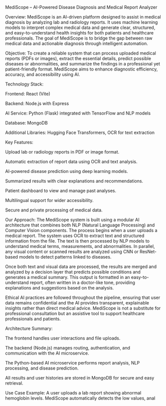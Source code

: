  MediScope – AI-Powered Disease Diagnosis and Medical Report Analyzer

Overview:
MediScope is an AI-driven platform designed to assist in medical diagnosis by analyzing lab and radiology reports. It uses machine learning models to interpret complex medical data and generate clear, structured, and easy-to-understand health insights for both patients and healthcare professionals. The goal of MediScope is to bridge the gap between raw medical data and actionable diagnosis through intelligent automation.

Objective:
To create a reliable system that can process uploaded medical reports (PDFs or images), extract the essential details, predict possible diseases or abnormalities, and summarize the findings in a professional yet patient-friendly format. MediScope aims to enhance diagnostic efficiency, accuracy, and accessibility using AI.

Technology Stack:

Frontend: React (Vite)

Backend: Node.js with Express

AI Service: Python (Flask) integrated with TensorFlow and NLP models

Database: MongoDB

Additional Libraries: Hugging Face Transformers, OCR for text extraction

Key Features:

Upload lab or radiology reports in PDF or image format.

Automatic extraction of report data using OCR and text analysis.

AI-powered disease prediction using deep learning models.

Summarized results with clear explanations and recommendations.

Patient dashboard to view and manage past analyses.

Multilingual support for wider accessibility.

Secure and private processing of medical data.

Our Approach:
The MediScope system is built using a modular AI architecture that combines both NLP (Natural Language Processing) and Computer Vision components. The process begins when a user uploads a medical report. The system uses OCR to extract text and structured information from the file. The text is then processed by NLP models to understand medical terms, measurements, and abnormalities. In parallel, any visual content or scanned results are analyzed using CNN or ResNet-based models to detect patterns linked to diseases.

Once both text and visual data are processed, the results are merged and analyzed by a decision layer that predicts possible conditions and generates a medical summary. This output is formatted in an easy-to-understand report, often written in a doctor-like tone, providing explanations and suggestions based on the analysis.

Ethical AI practices are followed throughout the pipeline, ensuring that user data remains confidential and the AI provides transparent, explainable insights rather than direct medical advice. MediScope is not a substitute for professional consultation but an assistive tool to support healthcare professionals and patients.

Architecture Summary:

The frontend handles user interactions and file uploads.

The backend (Node.js) manages routing, authentication, and communication with the AI microservice.

The Python-based AI microservice performs report analysis, NLP processing, and disease prediction.

All results and user histories are stored in MongoDB for secure and easy retrieval.

Use Case Example:
A user uploads a lab report showing abnormal hemoglobin levels. MediScope automatically detects the low values, anal
